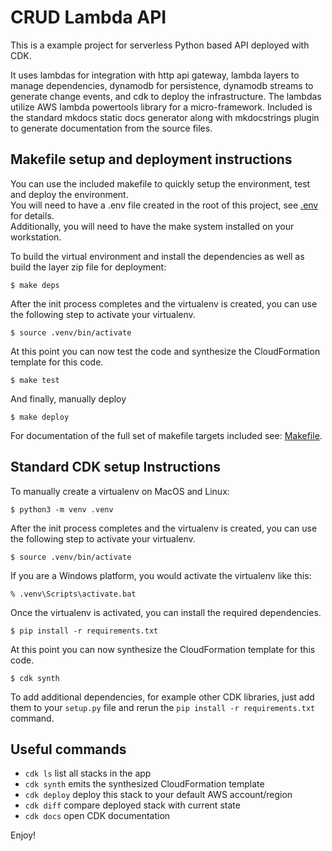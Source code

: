
#  CRUD Lambda API 

This is a example project for serverless Python based API deployed with CDK.

It uses lambdas for integration with http api gateway, lambda layers to manage dependencies, dynamodb for persistence, dynamodb streams to generate change events, and cdk to deploy the infrastructure. The lambdas utilize AWS lambda powertools library for a micro-framework. Included is the standard mkdocs static docs generator along with mkdocstrings plugin to generate documentation from the source files. 

## Makefile setup and deployment instructions

You can use the included makefile to quickly setup the environment, test and deploy the environment.  
You will need to have a .env file created in the root of this project, see [.env](/docs/dotenv.md) for details.  
Additionally, you will need to have the make system installed on your workstation.   
  
To build the virtual environment and install the dependencies as well as build the layer zip file for deployment:
```
$ make deps
```
After the init process completes and the virtualenv is created, you can use the following
step to activate your virtualenv.

```
$ source .venv/bin/activate
```

At this point you can now test the code and synthesize the CloudFormation template for this code.

```
$ make test
```

And finally, manually deploy

```
$ make deploy
```

For documentation of the full set of makefile targets included see: [Makefile](/docs/makefile.md).

## Standard CDK setup Instructions
To manually create a virtualenv on MacOS and Linux:

```
$ python3 -m venv .venv
```

After the init process completes and the virtualenv is created, you can use the following
step to activate your virtualenv.

```
$ source .venv/bin/activate
```

If you are a Windows platform, you would activate the virtualenv like this:

```
% .venv\Scripts\activate.bat
```

Once the virtualenv is activated, you can install the required dependencies.

```
$ pip install -r requirements.txt
```

At this point you can now synthesize the CloudFormation template for this code.

```
$ cdk synth
```

To add additional dependencies, for example other CDK libraries, just add
them to your `setup.py` file and rerun the `pip install -r requirements.txt`
command.

## Useful commands

 * `cdk ls`          list all stacks in the app
 * `cdk synth`       emits the synthesized CloudFormation template
 * `cdk deploy`      deploy this stack to your default AWS account/region
 * `cdk diff`        compare deployed stack with current state
 * `cdk docs`        open CDK documentation

Enjoy!
